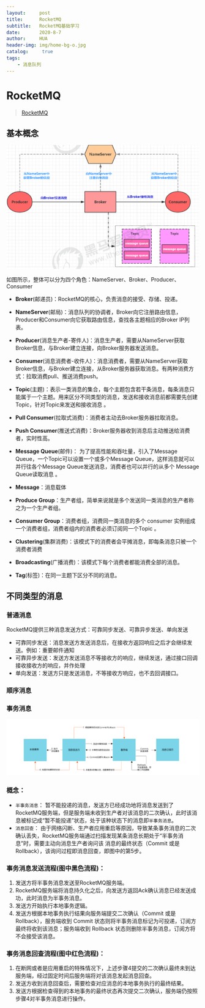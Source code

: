 ```yaml
---
layout:     post
title:      RocketMQ
subtitle:   RocketMQ基础学习
date:       2020-8-7
author:     HUA
header-img: img/home-bg-o.jpg
catalog: 	 true
tags:
    - 消息队列
---
```

# RocketMQ

> [RocketMQ](https://github.com/apache/rocketmq/blob/master/docs/cn/README.md)

## 基本概念

![](https://raw.githubusercontent.com/HHHHire/HHHHire.github.io/master/_posts/images/RocketMQ2.png)

如图所示，整体可以分为四个角色：NameServer、Broker、Producer、Consumer

* **Broker**(邮递员)：RocketMQ的核心，负责消息的接受、存储、投递。

* **NameServer**(邮局)：消息队列的协调者，Broker向它注册路由信息，Producer和Consumer向它获取路由信息，查找各主题相应的Broker IP列表。
* **Producer**(消息生产者-寄件人)：消息生产者，需要从NameServer获取Broker信息，与Broker建立连接，向Broker服务器发送消息。
* **Consumer**(消息消费者-收件人)：消息消费者，需要从NameServer获取Broker信息，与Broker建立连接，从Broker服务器获取消息。有两种消费方式：拉取消费pull、推送消费push。
* **Topic**(主题)：表示一类消息的集合，每个主题包含若干条消息，每条消息只能属于一个主题。用来区分不同类型的消息，发送和接收消息前都需要先创建Topic，针对Topic来发送和接收消息 。
* **Pull Consumer**(拉取式消费)：消费者主动去Broker服务器拉取消息。
* **Push Consumer**(推送式消费)：Broker服务器收到消息后主动推送给消费者，实时性高。
* **Message Queue**(邮件)： 为了提高性能和吞吐量，引入了Message Queue，一个Topic可以设置一个或多个Message Queue，这样消息就可以并行往各个Message Queue发送消息，消费者也可以并行的从多个 Message Queue读取消息 。
* **Message**：消息载体
* **Produce Group**：生产者组，简单来说就是多个发送同一类消息的生产者称之为一个生产者组。
* **Consumer Group**：消费者组，消费同一类消息的多个 consumer 实例组成一个消费者组，消费者组内的消费者必须订阅同一个Topic 。
* **Clustering**(集群消费)：该模式下的消费者会平摊消息，即每条消息只被一个消费者消费
* **Broadcasting**(广播消费)：该模式下每个消费者都能消费全部的消息。
* **Tag**(标签)：在同一主题下区分不同的消息。

## 不同类型的消息

### 普通消息

RocketMQ提供三种消息发送方式：可靠同步发送、可靠异步发送、单向发送

* 可靠同步发送：消息发送方发送消息后，在接收方返回响应之后才会继续发送。例如：重要邮件通知
* 可靠异步发送：发送方发送消息不等接收方的响应，继续发送，通过接口回调接收接收方的响应，并作处理
* 单向发送：发送方只是发送消息，不等接收方响应，也不去回调接口。

### 顺序消息



### 事务消息

![](https://raw.githubusercontent.com/HHHHire/HHHHire.github.io/master/_posts/images/RocketMQ1.png)

### 概念：

* `半事务消息`： 暂不能投递的消息，发送方已经成功地将消息发送到了RocketMQ服务端，但是服务端未收到生产者对该消息的二次确认，此时该消息被标记成“暂不能投递”状态，处于该种状态下的消息即`半事务消息`。 
* `消息回查`： 由于网络闪断、生产者应用重启等原因，导致某条事务消息的二次确认丢失，RocketMQ服务端通过扫描发现某条消息长期处于“半事务消息”时，需要主动向消息生产者询问该 消息的最终状态（Commit 或是 Rollback），该询问过程即消息回查，即图中的第5步。 

### 事务消息发送流程(图中黑色流程)：

1. 发送方将半事务消息发送至RocketMQ服务端。 
2. RocketMQ服务端将消息持久化之后，向发送方返回Ack确认消息已经发送成功，此时消息为半事务消息。
3. 发送方开始执行本地事务逻辑。
4. 发送方根据本地事务执行结果向服务端提交二次确认（Commit 或是 Rollback），服务端收到 Commit 状态则将半事务消息标记为可投递，订阅方最终将收到该消息；服务端收到 Rollback 状态则删除半事务消息，订阅方将不会接受该消息。 

### 事务消息回查流程(图中红色流程)：

1. 在断网或者是应用重启的特殊情况下，上述步骤4提交的二次确认最终未到达服务端，经过固定时间后服务端将对该消息发起消息回查。 
2. 发送方收到消息回查后，需要检查对应消息的本地事务执行的最终结果。
3. 发送方根据检查得到的本地事务的最终状态再次提交二次确认，服务端仍按照步骤4对半事务消息进行操作。 